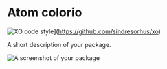 # Atom colorio

![XO code style](https://img.shields.io/badge/code_style-XO-5ed9c7.svg)](https://github.com/sindresorhus/xo)

A short description of your package.

![A screenshot of your package](https://f.cloud.github.com/assets/69169/2290250/c35d867a-a017-11e3-86be-cd7c5bf3ff9b.gif)
